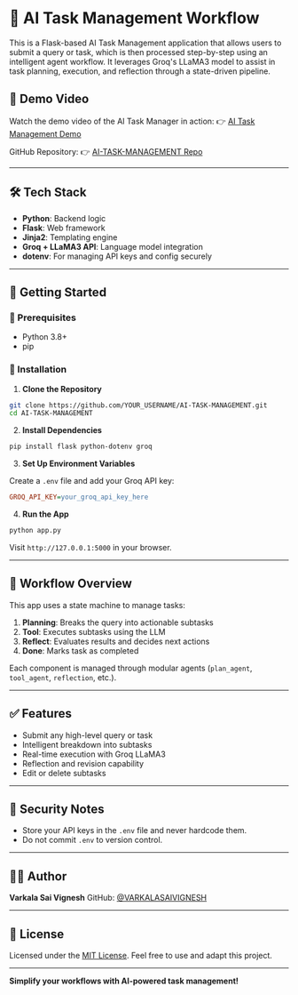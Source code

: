 # 🤖 AI Task Management Workflow

This is a Flask-based AI Task Management application that allows users to submit a query or task, which is then processed step-by-step using an intelligent agent workflow. It leverages Groq's LLaMA3 model to assist in task planning, execution, and reflection through a state-driven pipeline.

## 🎥 Demo Video

Watch the demo video of the AI Task Manager in action:
👉 [AI Task Management Demo](https://drive.google.com/file/d/1Ja3UMTKTmwWRCQRRafw_b9a9PUaAhbhU/view)

GitHub Repository:
👉 [AI-TASK-MANAGEMENT Repo](https://github.com/VARKALASAIVIGNESH/AI-TASK-MANAGEMENT)

---

## 🛠️ Tech Stack

* **Python**: Backend logic
* **Flask**: Web framework
* **Jinja2**: Templating engine
* **Groq + LLaMA3 API**: Language model integration
* **dotenv**: For managing API keys and config securely

---

## 🚀 Getting Started

### 🔧 Prerequisites

* Python 3.8+
* pip

### 📅 Installation

1. **Clone the Repository**

```bash
git clone https://github.com/YOUR_USERNAME/AI-TASK-MANAGEMENT.git
cd AI-TASK-MANAGEMENT
```

2. **Install Dependencies**

```bash
pip install flask python-dotenv groq
```

3. **Set Up Environment Variables**

Create a `.env` file and add your Groq API key:

```ini
GROQ_API_KEY=your_groq_api_key_here
```

4. **Run the App**

```bash
python app.py
```

Visit `http://127.0.0.1:5000` in your browser.

---

## 🔄 Workflow Overview

This app uses a state machine to manage tasks:

1. **Planning**: Breaks the query into actionable subtasks
2. **Tool**: Executes subtasks using the LLM
3. **Reflect**: Evaluates results and decides next actions
4. **Done**: Marks task as completed

Each component is managed through modular agents (`plan_agent`, `tool_agent`, `reflection`, etc.).

---

## ✅ Features

* Submit any high-level query or task
* Intelligent breakdown into subtasks
* Real-time execution with Groq LLaMA3
* Reflection and revision capability
* Edit or delete subtasks

---

## 🔐 Security Notes

* Store your API keys in the `.env` file and never hardcode them.
* Do not commit `.env` to version control.

---

## 👨‍💼 Author

**Varkala Sai Vignesh**
GitHub: [@VARKALASAIVIGNESH](https://github.com/VARKALASAIVIGNESH)

---

## 📃 License

Licensed under the [MIT License](https://opensource.org/licenses/MIT). Feel free to use and adapt this project.

---

**Simplify your workflows with AI-powered task management!**
